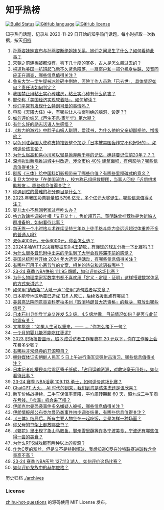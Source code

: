 # 知乎热榜
[![Build Status](https://github.com/ToWeLong/zhihu-hot-questions/workflows/CI/badge.svg)](https://github.com/ToWeLong/zhihu-hot-questions/actions)
[![GitHub language](https://img.shields.io/badge/language-golang-orange.svg)](https://golang.org/)
[![GitHub license](https://img.shields.io/github/license/ToWeLong/zhihu-hot-questions)](https://github.com/ToWeLong/zhihu-hot-questions/blob/main/LICENSE)

知乎热门话题，记录从 2020-11-29 日开始的知乎热门话题。每小时抓取一次数据，按天[归档](./archives)

<!-- BEGIN -->

1. [孙燕姿妹妹宣布与孙燕姿断绝姐妹关系，她们之间发生了什么？如何看待此事？](https://www.zhihu.com/question/638228768)
1. [宋朝之前连棉被都没有，零下几十度的寒冬，古人是怎么熬过去的？](https://www.zhihu.com/question/637934776)
1. [报道称美国一航班起飞后不久紧急降落，一扇窗户和一部分机身失踪，波音回应正在调查，哪些信息值得关注？](https://www.zhihu.com/question/638355271)
1. [鲁东大学一学生疑被冰锥砸中倒地，医院工作人员称「已去世」，具体情况如何？责任该如何判定？](https://www.zhihu.com/question/638355600)
1. [我国禁止用粘土实心砖建房，粘土实心砖有什么危害？](https://www.zhihu.com/question/638126520)
1. [耶伦称「美国经济实现软着陆」，如何解读？](https://www.zhihu.com/question/638336048)
1. [你们平常有发现什么特别可爱的事情吗？](https://www.zhihu.com/question/430500729)
1. [电影《天降大任》中，有哪些让人拍案叫绝的脑洞、设定？?](https://www.zhihu.com/question/638337092)
1. [如何评价综艺《声生不息·家年华》第六期？](https://www.zhihu.com/question/638323387)
1. [有什么好的励志话语人生感悟？](https://www.zhihu.com/question/638217369)
1. [《权力的游戏》中胖子山姆人聪明，爱读书，为什么他的父亲却鄙视他、憎恨他？](https://www.zhihu.com/question/549467833)
1. [以色列驻英国大使称支持摧毁整个加沙「日本被美国轰炸完不也好好的」，如何评价该言论？](https://www.zhihu.com/question/638336701)
1. [为什么赵高和易小川可以轻易抛弃两千年的记忆，确非要记住前20年？？？](https://www.zhihu.com/question/637648894)
1. [深圳拟出新规推进城中村改造，涉全市约 40% 建筑面积，有何影响？哪些信息值得关注？](https://www.zhihu.com/question/638215306)
1. [剧版《三体》给中国科幻影视带来了哪些价值？有哪些里程碑式的意义？](https://www.zhihu.com/question/636451187)
1. [复旦大学校友「在美国流浪」，校方称已组织救援团，当事人回应「近期想求助校友」，哪些信息值得关注？](https://www.zhihu.com/question/638175205)
1. [你遇到过的最难的积分题目是什么？](https://www.zhihu.com/question/332524499)
1. [2023 年我国彩票销量超 5796 亿元，多个亿元大奖诞生，哪些信息值得关注？](https://www.zhihu.com/question/638174433)
1. [婴儿太小不想回老家过年咋么办？](https://www.zhihu.com/question/637684336)
1. [格力玫瑰空调被吐槽「又丑又土」，售价超万元，董明珠曾推荐称是为新婚人群准备的，如何看待此事？](https://www.zhihu.com/question/638121800)
1. [每天练一个小时格斗术连续坚持三年以上徒手格斗能力会远远超过体重差不多的普通人吗?](https://www.zhihu.com/question/636593933)
1. [双休4000元，无休6000元，你会怎么选？](https://www.zhihu.com/question/634449132)
1. [2024多哈WTT总决赛樊振东0:4王楚钦，有懂球的球友分析一下比赛吗？?](https://www.zhihu.com/question/638272872)
1. [为什么很多音乐附中出来的学生到了大学会有停滞不前的感觉？](https://www.zhihu.com/question/637546823)
1. [美国总统拜登开始 2024 年大选竞选活动，有哪些信息值得关注？](https://www.zhihu.com/question/638298466)
1. [有哪些可用于小寒节气的文案，相关的诗句和谚语有哪些？](https://www.zhihu.com/question/414931713)
1. [23-24 赛季 NBA快船 111:95 鹈鹕，如何评价这场比赛？](https://www.zhihu.com/question/638298174)
1. [为什么物理学家写数学书都不喜欢用「定义 - 定理 - 证明」这样搭建数学体系的方式来讲述？](https://www.zhihu.com/question/37114324)
1. [如何用“纳西妲”“大吼一声”“使用”造句或者写文章？](https://www.zhihu.com/question/637933362)
1. [日本能登地区地震已造成 126 人死亡，后续救援重点有哪些？](https://www.zhihu.com/question/638358278)
1. [美最高法院同意审查科罗拉多州「取消特朗普大选资格」的裁决，释放出哪些信号？](https://www.zhihu.com/question/638337996)
1. [日本石川县能登半岛又连发 5.3 级、4.5 级地震，目前情况如何？是否与此前地震有关？](https://www.zhihu.com/question/638300544)
1. [文笔挑战：“如果人生可以重来，——……”你怎么接下一句？](https://www.zhihu.com/question/638171203)
1. [一个月的婴儿能不能吃红枣泥?](https://www.zhihu.com/question/637349892)
1. [2023 职场报告显示，超 3 成受访者工作餐费在 20 元以下，你在工作餐上会花费多少钱？](https://www.zhihu.com/question/637086044)
1. [有哪些非常经典的开源项目？](https://www.zhihu.com/question/636803751)
1. [朝鲜媒体证实朝鲜人民军 5 日上午进行海军实弹射击演习，哪些信息值得关注？](https://www.zhihu.com/question/638216583)
1. [日本记者吐槽民众给震区寄千纸鹤，「占用运输资源，对救灾毫无用处」，如何看待此事？](https://www.zhihu.com/question/638128946)
1. [23-24 赛季 NBA活塞 109:113 勇士，如何评价这场比赛？](https://www.zhihu.com/question/638313005)
1. [ChatGPT 大火， AI 时代的到来，我们到底是该焦虑还是该欣喜？](https://www.zhihu.com/question/638262790)
1. [新车价格战持续，二手车保值率普降，平均周转期超 60 天，超九成二手车商在亏钱，「捡漏」机会来了吗？](https://www.zhihu.com/question/638295345)
1. [伊朗克尔曼恐袭事件多名嫌疑人被捕，哪些信息值得关注？](https://www.zhihu.com/question/638193179)
1. [伊朗情报部公布克尔曼恐袭事件初步调查结果，有哪些信息值得关注？](https://www.zhihu.com/question/638292490)
1. [《三体》结局后，所有主要人物坐在一起吃饭，会是怎样一种场面？](https://www.zhihu.com/question/518016021)
1. [你父母的书架上都放哪些书？](https://www.zhihu.com/question/637474436)
1. [《繁花》里出现了象山马鲛鱼、鄞州雪里蕻等许多宁波美食，宁波还有哪些值得一尝的美食？](https://www.zhihu.com/question/638181967)
1. [为什么RTS游戏都有两种以上的资源？](https://www.zhihu.com/question/637630009)
1. [作为C罗的粉丝，但是又不是特别懂球，我想知道C罗在沙特联赛进球数含金量高不高？](https://www.zhihu.com/question/638129057)
1. [23-24 赛季 NBA灰熊 127:113 湖人，如何评价这场比赛？](https://www.zhihu.com/question/638313018)
1. [如何评价龙族中的赫尔佐格？](https://www.zhihu.com/question/57822124)

<!-- END -->

历史归档 [./archives](./archives)


### License
[zhihu-hot-questions](https://github.com/towelong/zhihu-hot-questions) 的源码使用 MIT License 发布。